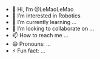 - 👋 Hi, I’m @LeMaoLeMao
- 👀 I’m interested in Robotics
- 🌱 I’m currently learning ...
- 💞️ I’m looking to collaborate on ...
- 📫 How to reach me ...
- 😄 Pronouns: ...
- ⚡ Fun fact: ...

<!---
LeMaoLeMao/LeMaoLeMao is a ✨ special ✨ repository because its `README.md` (this file) appears on your GitHub profile.
You can click the Preview link to take a look at your changes.
--->
